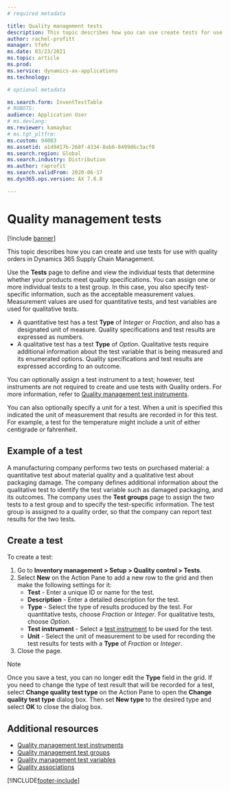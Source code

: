 ```yaml
---
# required metadata

title: Quality management tests
description: This topic describes how you can use create tests for use with quality orders in Dynamics 365 Supply Chain Management.
author: rachel-profitt
manager: tfehr
ms.date: 03/23/2021
ms.topic: article
ms.prod:
ms.service: dynamics-ax-applications
ms.technology:

# optional metadata

ms.search.form: InventTestTable
# ROBOTS:
audience: Application User
# ms.devlang:
ms.reviewer: kamaybac
# ms.tgt_pltfrm:
ms.custom: 94003
ms.assetid: a1d9417b-268f-4334-8ab6-8499d6c3acf0
ms.search.region: Global
ms.search.industry: Distribution
ms.author: raprofit
ms.search.validFrom: 2020-06-17
ms.dyn365.ops.version: AX 7.0.0

---
```


# Quality management tests

[!include [banner](../includes/banner.md)]

This topic describes how you can create and use tests for use with quality orders in Dynamics 365 Supply Chain Management.

Use the **Tests** page to define and view the individual tests that determine whether your products meet quality specifications. You can assign one or more individual tests to a test group. In this case, you also specify test-specific information, such as the acceptable measurement values. Measurement values are used for quantitative tests, and test variables are used for qualitative tests.

- A quantitative test has a test **Type** of *Integer* or *Fraction*, and also has a designated unit of measure. Quality specifications and test results are expressed as numbers.
- A qualitative test has a test **Type** of *Option*. Qualitative tests require additional information about the test variable that is being measured and its enumerated options. Quality specifications and test results are expressed according to an outcome.

You can optionally assign a test instrument to a test; however, test instruments are not required to create and use tests with Quality orders. For more information, refer to [Quality management test instruments](quality-test-instruments.md).

You can also optionally specify a unit for a test. When a unit is specified this indicated the unit of measurement that results are recorded in for this test. For example, a test for the temperature might include a unit of either centigrade or fahrenheit.

## Example of a test

A manufacturing company performs two tests on purchased material: a quantitative test about material quality and a qualitative test about packaging damage. The company defines additional information about the qualitative test to identify the test variable such as damaged packaging, and its outcomes. The company uses the **Test groups** page to assign the two tests to a test group and to specify the test-specific information. The test group is assigned to a quality order, so that the company can report test results for the two tests.

## Create a test

To create a test:

1. Go to **Inventory management > Setup > Quality control > Tests**.
1. Select **New** on the Action Pane to add a new row to the grid and then make the following settings for it:
    - **Test** - Enter a unique ID or name for the test.
    - **Description** - Enter a detailed description for the test.
    - **Type** - Select the type of results produced by the test. For quantitative tests, choose *Fraction* or *Integer*. For qualitative tests, choose *Option*.
    - **Test instrument** - Select a [test instrument](quality-test-instruments.md) to be used for the test.
    - **Unit** - Select the unit of measurement to be used for recording the test results for tests with a **Type** of *Fraction* or *Integer*.
1. Close the page.

> [!NOTE]
> Once you save a test, you can no longer edit the **Type** field in the grid. If you need to change the type of test result that will be recorded for a test, select **Change quality test type** on the Action Pane to open the **Change quality test type** dialog box. Then set **New type** to the desired type and select **OK** to close the dialog box.

## Additional resources

- [Quality management test instruments](quality-test-instruments.md)
- [Quality management test groups](quality-test-groups.md)
- [Quality management test variables](quality-test-variables.md)
- [Quality associations](quality-associations.md)


[!INCLUDE[footer-include](../../includes/footer-banner.md)]